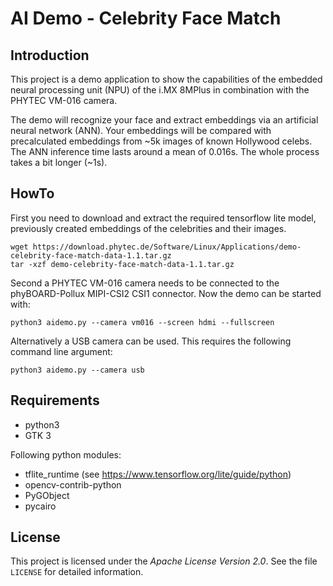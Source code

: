 AI Demo - Celebrity Face Match
================================================================================

Introduction
--------------------------------------------------------------------------------

This project is a demo application to show the capabilities of the embedded
neural processing unit (NPU) of the i.MX 8MPlus in combination with the PHYTEC
VM-016 camera.

The demo will recognize your face and extract embeddings via an artificial
neural network (ANN). Your embeddings will be compared with precalculated
embeddings from ~5k images of known Hollywood celebs. The ANN inference time
lasts around a mean of 0.016s. The whole process takes a bit longer (~1s).


HowTo
--------------------------------------------------------------------------------

First you need to download and extract the required tensorflow lite model,
previously created embeddings of the celebrities and their images.

```
wget https://download.phytec.de/Software/Linux/Applications/demo-celebrity-face-match-data-1.1.tar.gz
tar -xzf demo-celebrity-face-match-data-1.1.tar.gz
```

Second a PHYTEC VM-016 camera needs to be connected to the phyBOARD-Pollux
MIPI-CSI2 CSI1 connector. Now the demo can be started with:
```
python3 aidemo.py --camera vm016 --screen hdmi --fullscreen
```

Alternatively a USB camera can be used. This requires the following command line
argument:
```
python3 aidemo.py --camera usb
```


Requirements
--------------------------------------------------------------------------------

 - python3
 - GTK 3

 Following python modules:
 - tflite_runtime	(see https://www.tensorflow.org/lite/guide/python)
 - opencv-contrib-python
 - PyGObject
 - pycairo

License
--------------------------------------------------------------------------------

This project is licensed under the *Apache License Version 2.0*. See the file
`LICENSE` for detailed information.
